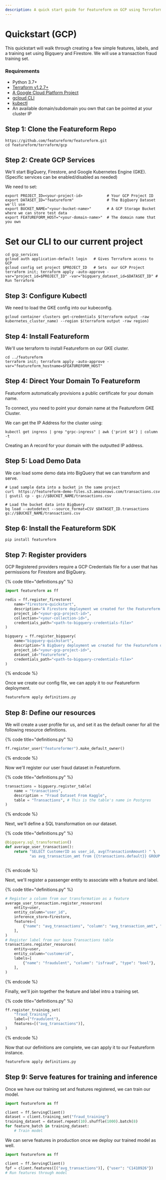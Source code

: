 ```yaml
---
description: A quick start guide for Featureform on GCP using Terraform.
---
```


# Quickstart (GCP)

This quickstart will walk through creating a few simple features, labels, and a training set using Bigquery and Firestore. 
We will use a transaction fraud training set.

### Requirements

- Python 3.7+
- [Terraform v1.2.7+](https://www.terraform.io/downloads)
- [A Google Cloud Platform Project](https://cloud.google.com/)
- [gcloud CLI](https://cloud.google.com/sdk/gcloud)
- [kubectl](https://kubernetes.io/docs/tasks/tools/)
- An available domain/subdomain you own that can be pointed at your cluster IP

## Step 1: Clone the Featureform Repo
```shell
https://github.com/featureform/featureform.git
cd featureform/terraform/gcp
```

## Step 2: Create GCP Services
We'll start BigQuery, Firestore, and Google Kubernetes Engine (GKE). (Specific services can be enabled/disabled as needed)

We need to set:
```shell
export PROJECT_ID=<your-project-id>           # Your GCP Project ID
export DATASET_ID="featureform"               # The BigQuery Dataset we'll use
export BUCKET_NAME="<your-bucket-name>"       # A GCP Storage Bucket where we can store test data
export FEATUREFORM_HOST="<your-domain-name>"  # The domain name that you own
```
# Set our CLI to our current project
```shell
cd gcp_services
gcloud auth application-default login   # Gives Terraform access to GCP
gcloud config set project $PROJECT_ID   # Sets  our GCP Project
terraform init; terraform apply -auto-approve -var="project_id=$PROJECT_ID" -var="bigquery_dataset_id=$DATASET_ID" # Run Terraform
```

## Step 3: Configure Kubectl
We need to load the GKE config into our kubeconfig.

```shell
gcloud container clusters get-credentials $(terraform output -raw kubernetes_cluster_name) --region $(terraform output -raw region)
```

## Step 4: Install Featureform
We'll use terraform to install Featureform on our GKE cluster.

```shell
cd ../featureform
terraform init; terraform apply -auto-approve -var="featureform_hostname=$FEATUREFORM_HOST"
```

## Step 4: Direct Your Domain To Featureform

Featureform automatically provisions a public certificate for your domain name. 

To connect, you need to point your domain name at the Featureform GKE Cluster.

We can get the IP Address for the cluster using:
```shell
kubectl get ingress | grep "grpc-ingress" | awk {'print $4'} | column -t
```

Creating an A record for your domain with the outputted IP address. 


## Step 5: Load Demo Data
We can load some demo data into BigQuery that we can transform and serve.

```shell
# Load sample data into a bucket in the same project
curl  https://featureform-demo-files.s3.amazonaws.com/transactions.csv | gsutil cp - gs://$BUCKET_NAME/transactions.csv

# Load the bucket data into BigQuery
bq load --autodetect --source_format=CSV $DATASET_ID.transactions gs://$BUCKET_NAME/transactions.csv
```

## Step 6: Install the Featureform SDK

```
pip install featureform
```

## Step 7: Register providers
GCP Registered providers require a GCP Credentials file for a user that has permissions for Firestore and BigQuery.

{% code title="definitions.py" %}
```python
import featureform as ff

redis = ff.register_firestore(
    name="firestore-quickstart",
    description="A Firestore deployment we created for the Featureform quickstart",
    project_id="<your-gcp-project-id>",
    collection="<your-collection-id>",
    credentials_path="<path-to-bigquery-credentials-file>" 
)

bigquery = ff.register_bigquery(
    name="bigquery-quickstart",
    description="A BigQuery deployment we created for the Featureform quickstart",
    project_id="<your-gcp-project-id>",
    dataset_id="featureform",
    credentials_path="<path-to-bigquery-credentials-file>"
)
```
{% endcode %}

Once we create our config file, we can apply it to our Featureform deployment.

```bash
featureform apply definitions.py
```

## Step 8: Define our resources

We will create a user profile for us, and set it as the default owner for all the following resource definitions.

{% code title="definitions.py" %}
```python
ff.register_user("featureformer").make_default_owner()
```
{% endcode %}

Now we'll register our  user fraud dataset in Featureform.

{% code title="definitions.py" %}
```python
transactions = bigquery.register_table(
    name = "transactions",
    description = "Fraud Dataset From Kaggle",
    table = "Transactions", # This is the table's name in Postgres
)
```
{% endcode %}

Next, we'll define a SQL transformation on our dataset.

{% code title="definitions.py" %}
```python
@bigquery.sql_transformation()
def average_user_transaction():
    return "SELECT CustomerID as user_id, avg(TransactionAmount) " \
           "as avg_transaction_amt from {{transactions.default}} GROUP BY user_id"
    
```
{% endcode %}

Next, we'll register a passenger entity to associate with a feature and label.

{% code title="definitions.py" %}
```python
# Register a column from our transformation as a feature
average_user_transaction.register_resources(
    entity=user,
    entity_column="user_id",
    inference_store=firestore,
    features=[
        {"name": "avg_transactions", "column": "avg_transaction_amt", "type": "float32"},
    ],
)
# Register label from our base Transactions table
transactions.register_resources(
    entity=user,
    entity_column="customerid",
    labels=[
        {"name": "fraudulent", "column": "isfraud", "type": "bool"},
    ],
)
```
{% endcode %}

Finally, we'll join together the feature and label intro a training set.

{% code title="definitions.py" %}
```python
ff.register_training_set(
    "fraud_training",
    label=("fraudulent"),
    features=[("avg_transactions")],
)
```
{% endcode %}

Now that our definitions are complete, we can apply it to our Featureform instance.

```bash
featureform apply definitions.py
```

## Step 9: Serve features for training and inference

Once we have our training set and features registered, we can train our model.

```python
import featureform as ff

client = ff.ServingClient()
dataset = client.training_set("fraud_training")
training_dataset = dataset.repeat(10).shuffle(1000).batch(8)
for feature_batch in training_dataset:
    # Train model
```

We can serve features in production once we deploy our trained model as well.

```python
import featureform as ff

client = ff.ServingClient()
fpf = client.features([("avg_transactions")], {"user": "C1410926"})
# Run features through model
```

